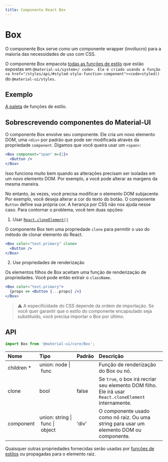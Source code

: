 ```yaml
---
title: Componente React Box
---
```


# Box

<p class="description">O componente Box serve como um componente wrapper (invólucro) para a maioria das necessidades de uso com CSS.</p>

O componente Box empacota [ todas as funções de estilo](/system/basics/#all-inclusive) que estão expostas em `@material-ui/system</ code>.
Ele é criado usando a função <a href="/styles/api/#styled-style-function-component"><code>styled()`</a> do `@material-ui/styles`.

## Exemplo

[A paleta](/system/palette/) de funções de estilo.

## Sobrescrevendo componentes do Material-UI

O componente Box envolve seu componente. Ele cria um novo elemento DOM, uma `<div>` por padrão que pode ser modificada através da propriedade `component`. Digamos que você queira usar um `<span>`:

```jsx
<Box component="span" m={1}>
  <Button />
</Box>
```

Isso funciona muito bem quando as alterações precisam ser isoladas em um novo elemento DOM. Por exemplo, a você pode alterar as margens da mesma maneira.

No entanto, às vezes, você precisa modificar o elemento DOM subjacente. Por exemplo, você deseja alterar a cor do texto do botão. O componente `Button` define sua própria cor. A herança por CSS não nos ajuda nesse caso. Para contornar o problema, você tem duas opções:

1. Usar [`React.cloneElement()`](https://reactjs.org/docs/react-api.html#cloneelement)

O componente Box tem uma propriedade `clone` para permitir o uso do método de clonar elemento do React.

```jsx
<Box color="text.primary" clone>
  <Button />
</Box>
```

2. Use propriedades de renderização

Os elementos filhos de Box aceitam uma função de renderização de propriedades. Você pode então extrair o `className`.

```jsx
<Box color="text.primary">
  {props => <Button {...props} />}
</Box>
```

> ⚠️ A especificidade do CSS depende da ordem de importação. Se você quer garantir que o estilo do componente encapsulado seja substituído, você precisa importar o Box por último.

## API

```jsx
import Box from '@material-ui/core/Box';
```

| Nome                                                    | Tipo                                                                                                              | Padrão                                  | Descrição                                                                                            |
|:------------------------------------------------------- |:----------------------------------------------------------------------------------------------------------------- |:--------------------------------------- |:---------------------------------------------------------------------------------------------------- |
| <span class="prop-name required">children&nbsp;*</span> | <span class="prop-type">union:&nbsp;node&nbsp;&#124;<br />&nbsp;func<br /></span>                                 |                                         | Função de renderização do Box ou nó.                                                                 |
| <span class="prop-name">clone</span>                    | <span class="prop-type">bool</span>                                                                               | <span class="prop-default">false</span> | Se `true`, o box irá recriar seu elemento DOM filho. Ele irá usar `React.cloneElement` internamente. |
| <span class="prop-name">component</span>                | <span class="prop-type">union:&nbsp;string&nbsp;&#124;<br />&nbsp;func&nbsp;&#124;<br />&nbsp;object<br /></span> | <span class="prop-default">'div'</span> | O componente usado como nó raiz. Ou uma string para usar um elemento DOM ou componente.              |


Quaisquer outras propriedades fornecidas serão usadas por [funções de estilos](/system/basics/#all-inclusive) ou propagadas para o elemento raiz.